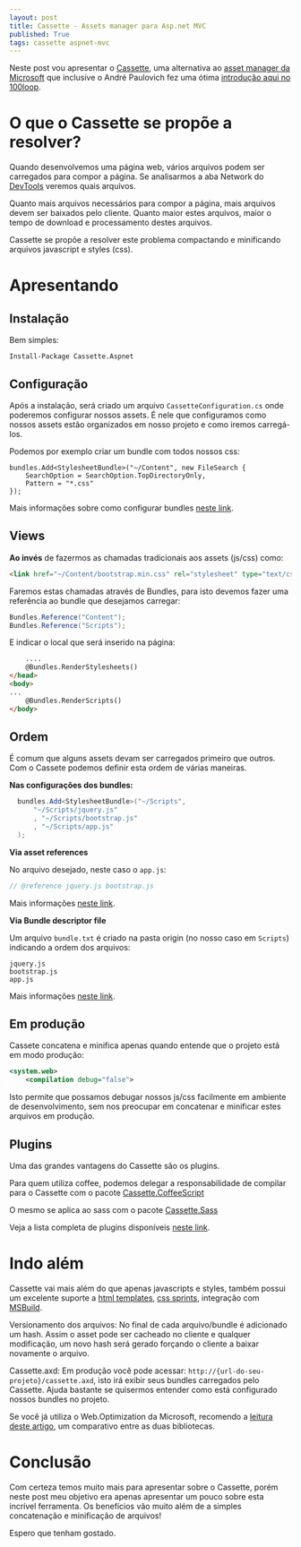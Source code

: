 ```yaml
---
layout: post
title: Cassette - Assets manager para Asp.net MVC
published: True
tags: cassette aspnet-mvc
---
```


Neste post vou apresentar o [Cassette](http://getcassette.net/), uma alternativa ao [asset manager da Microsoft](https://www.nuget.org/packages/microsoft.aspnet.web.optimization/) que inclusive o André Paulovich fez uma ótima [introdução aqui no 100loop](http://www.100loop.com/destaque/tecnicas-de-bundling-em-asp-net/).


# O que o Cassette se propõe a resolver?

Quando desenvolvemos uma página web, vários arquivos podem ser carregados para compor a página. Se analisarmos a aba Network do [DevTools](https://developer.chrome.com/devtools/index#improving-network-performance) veremos quais arquivos.

Quanto mais arquivos necessários para compor a página, mais arquivos devem ser baixados pelo cliente.
Quanto maior estes arquivos, maior o tempo de download e processamento destes arquivos.

Cassette se propõe a resolver este problema compactando e minificando arquivos javascript e styles (css).

# Apresentando

## Instalação

Bem simples:

    Install-Package Cassette.Aspnet

## Configuração

Após a instalação, será criado um arquivo `CassetteConfiguration.cs` onde poderemos configurar nossos assets. É nele que configuramos como nossos assets estão organizados em nosso projeto e como iremos carregá-los.

Podemos por exemplo criar um bundle com todos nossos css:

``` chsarp
bundles.Add<StylesheetBundle>("~/Content", new FileSearch {
    SearchOption = SearchOption.TopDirectoryOnly,
    Pattern = "*.css"
});
```

Mais informações sobre como configurar bundles [neste link](http://getcassette.net/documentation/v2/bundle-configuration).


## Views

**Ao invés** de fazermos as chamadas tradicionais aos assets (js/css) como:

``` html
<link href="~/Content/bootstrap.min.css" rel="stylesheet" type="text/css" />
```

Faremos estas chamadas através de Bundles, para isto devemos fazer uma referência ao bundle que desejamos carregar:

``` csharp
Bundles.Reference("Content");
Bundles.Reference("Scripts");
```

E indicar o local que será inserido na página:

``` html
    ....
    @Bundles.RenderStylesheets()
</head>
<body>
...
    @Bundles.RenderScripts()
</body>
```

## Ordem

É comum que alguns assets devam ser carregados primeiro que outros. Com o Cassete podemos definir esta ordem de várias maneiras.

**Nas configurações dos bundles:**

``` csharp
  bundles.Add<StylesheetBundle>("~/Scripts",
      "~/Scripts/jquery.js"
      , "~/Scripts/bootstrap.js"
      , "~/Scripts/app.js"
  );
```

**Via asset references**

No arquivo desejado, neste caso o `app.js`:

``` javascript
// @reference jquery.js bootstrap.js
```

Mais informações [neste link](http://getcassette.net/documentation/v2/asset-references).

**Via Bundle descriptor file**

Um arquivo `bundle.txt` é criado na pasta origin (no nosso caso em `Scripts`) indicando a ordem dos arquivos:

    jquery.js
    bootstrap.js
    app.js

Mais informações [neste link](http://getcassette.net/documentation/v1/configuration/bundle-descriptor-file).


## Em produção

Cassete concatena e minifica apenas quando entende que o projeto está em modo produção:

``` xml
<system.web>
    <compilation debug="false">
```

Isto permite que possamos debugar nossos js/css facilmente em ambiente de desenvolvimento, sem nos preocupar em concatenar e minificar estes arquivos em produção.

## Plugins

Uma das grandes vantagens do Cassette são os plugins.

Para quem utiliza coffee, podemos delegar a responsabilidade de compilar para o Cassette com o pacote [Cassette.CoffeeScript](https://www.nuget.org/packages/Cassette.CoffeeScript/)

O mesmo se aplica ao sass com o pacote [Cassette.Sass](https://www.nuget.org/packages/Cassette.Sass/)

Veja a lista completa de plugins disponíveis [neste link](http://getcassette.net/documentation/v2/plugins).

# Indo além

Cassette vai mais além do que apenas javascripts e styles, também possui um excelente suporte a [html templates](http://getcassette.net/documentation/v2/html-templates), [css sprints](http://getcassette.net/documentation/v2/stylesheets/image-spriting), integração com [MSBuild](http://getcassette.net/documentation/v2/msbuild).

Versionamento dos arquivos: No final de cada arquivo/bundle é adicionado um hash. Assim o asset pode ser cacheado no cliente e qualquer modificação, um novo hash será gerado forçando o cliente a baixar novamente o arquivo.

Cassette.axd: Em produção você pode acessar: `http://{url-do-seu-projeto}/cassette.axd`, isto irá exibir seus bundles carregados pelo Cassette. Ajuda bastante se quisermos entender como está configurado nossos bundles no projeto.

Se você já utiliza o Web.Optimization da Microsoft, recomendo a [leitura deste artigo](http://codewith.us/asp-net-bundling/), um comparativo entre as duas bibliotecas.

# Conclusão

Com certeza temos muito mais para apresentar sobre o Cassette, porém neste post meu objetivo era apenas apresentar um pouco sobre esta incrível ferramenta.
Os benefícios vão muito além de a simples concatenação e minificação de arquivos!

Espero que tenham gostado.
